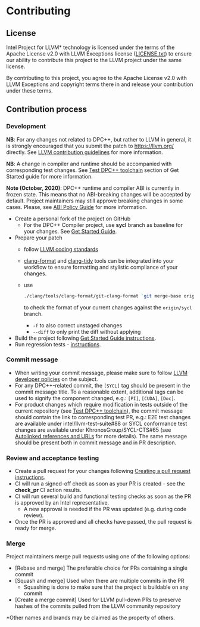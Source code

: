 # Contributing

## License

Intel Project for LLVM\* technology is licensed under the terms of the Apache
License v2.0 with LLVM Exceptions license ([LICENSE.txt](llvm/LICENSE.TXT)) to
ensure our ability to contribute this project to the LLVM project under the
same license.

By contributing to this project, you agree to the Apache License v2.0 with LLVM
Exceptions and copyright terms there in and release your contribution under
these terms.

## Contribution process

### Development

**NB**: For any changes not related to DPC++, but rather to LLVM in general, it
is strongly encouraged that you submit the patch to https://llvm.org/ directly.
See [LLVM contribution guidelines](https://llvm.org/docs/Contributing.html)
for more information.

**NB**: A change in compiler and runtime should be accompanied with
corresponding test changes.
See [Test DPC++ toolchain](sycl/doc/GetStartedGuide.md#test-dpc-toolchain)
section of Get Started guide for more information.

**Note (October, 2020)**: DPC++ runtime and compiler ABI is currently in frozen
state. This means that no ABI-breaking changes will be accepted by default.
Project maintainers may still approve breaking changes in some cases. Please,
see [ABI Policy Guide](sycl/doc/ABIPolicyGuide.md) for more information.

- Create a personal fork of the project on GitHub
  - For the DPC++ Compiler project, use **sycl** branch as baseline for your
    changes. See [Get Started Guide](sycl/doc/GetStartedGuide.md).
- Prepare your patch
  - follow [LLVM coding standards](https://llvm.org/docs/CodingStandards.html)
  - [clang-format](https://clang.llvm.org/docs/ClangFormat.html) and
    [clang-tidy](https://clang.llvm.org/extra/clang-tidy/) tools can be
    integrated into your workflow to ensure formatting and stylistic
    compliance of your changes.
  - use

    ```bash
    ./clang/tools/clang-format/git-clang-format `git merge-base origin/sycl HEAD`
    ```

    to check the format of your current changes against the `origin/sycl`
    branch.
    - `-f` to also correct unstaged changes
    - `--diff` to only print the diff without applying
- Build the project following
[Get Started Guide instructions](sycl/doc/GetStartedGuide.md#build-dpc-toolchain).
- Run regression tests -
[instructions](sycl/doc/GetStartedGuide.md#test-dpc-toolchain).

### Commit message

- When writing your commit message, please make sure to follow
  [LLVM developer policies](
  https://llvm.org/docs/DeveloperPolicy.html#commit-messages) on the subject.
- For any DPC++-related commit, the `[SYCL]` tag should be present in the
  commit message title. To a reasonable extent, additional tags can be used
  to signify the component changed, e.g.: `[PI]`, `[CUDA]`, `[Doc]`.
- For product changes which require modification in tests outside of the current repository
  (see [Test DPC++ toolchain](sycl/doc/GetStartedGuide.md#test-dpc-toolchain)),
  the commit message should contain the link to corresponding test PR, e.g.: E2E
  test changes are available under intel/llvm-test-suite#88 or SYCL
  conformance test changes are available under KhronosGroup/SYCL-CTS#65 (see
  [Autolinked references and URLs](https://docs.github.com/en/free-pro-team/github/writing-on-github/autolinked-references-and-urls)
  for more details). The same message should be present both in commit
  message and in PR description.

### Review and acceptance testing

- Create a pull request for your changes following [Creating a pull request
instructions](https://help.github.com/articles/creating-a-pull-request/).
- CI will run a signed-off check as soon as your PR is created - see the
**check_pr** CI action results.
- CI will run several build and functional testing checks as soon as the PR is
approved by an Intel representative.
  - A new approval is needed if the PR was updated (e.g. during code review).
- Once the PR is approved and all checks have passed, the pull request is
ready for merge.

### Merge

Project maintainers merge pull requests using one of the following options:

- [Rebase and merge] The preferable choice for PRs containing a single commit
- [Squash and merge] Used when there are multiple commits in the PR
  - Squashing is done to make sure that the project is buildable on any commit
- [Create a merge commit] Used for LLVM pull-down PRs to preserve hashes of the
commits pulled from the LLVM community repository

*Other names and brands may be claimed as the property of others.
